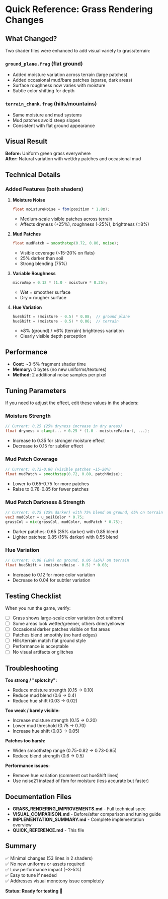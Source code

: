 # Quick Reference: Grass Rendering Changes

## What Changed?

Two shader files were enhanced to add visual variety to grass/terrain:

### `ground_plane.frag` (flat ground)
- Added moisture variation across terrain (large patches)
- Added occasional mud/bare patches (sparse, dark areas)
- Surface roughness now varies with moisture
- Subtle color shifting for depth

### `terrain_chunk.frag` (hills/mountains)  
- Same moisture and mud systems
- Mud patches avoid steep slopes
- Consistent with flat ground appearance

## Visual Result

**Before:** Uniform green grass everywhere  
**After:** Natural variation with wet/dry patches and occasional mud

## Technical Details

### Added Features (both shaders)

1. **Moisture Noise**
   ```glsl
   float moistureNoise = fbm(position * 1.8x);
   ```
   - Medium-scale visible patches across terrain
   - Affects dryness (+25%), roughness (-25%), brightness (±8%)

2. **Mud Patches**
   ```glsl
   float mudPatch = smoothstep(0.72, 0.80, noise);
   ```
   - Visible coverage (~15-20% on flats)
   - 25% darker than soil
   - Strong blending (75%)

3. **Variable Roughness**
   ```glsl
   microAmp = 0.12 * (1.0 - moisture * 0.25);
   ```
   - Wet = smoother surface
   - Dry = rougher surface

4. **Hue Variation**
   ```glsl
   hueShift = (moisture - 0.5) * 0.08;  // ground plane
   hueShift = (moisture - 0.5) * 0.06;  // terrain
   ```
   - ±8% (ground) / ±6% (terrain) brightness variation
   - Clearly visible depth perception

## Performance

- **Cost:** ~3-5% fragment shader time
- **Memory:** 0 bytes (no new uniforms/textures)
- **Method:** 2 additional noise samples per pixel

## Tuning Parameters

If you need to adjust the effect, edit these values in the shaders:

### Moisture Strength
```glsl
// Current: 0.25 (25% dryness increase in dry areas)
float dryness = clamp(... + 0.25 * (1.0 - moistureFactor), ...);
```
- Increase to 0.35 for stronger moisture effect
- Decrease to 0.15 for subtler effect

### Mud Patch Coverage
```glsl
// Current: 0.72-0.80 (visible patches ~15-20%)
float mudPatch = smoothstep(0.72, 0.80, patchNoise);
```
- Lower to 0.65-0.75 for more patches
- Raise to 0.78-0.85 for fewer patches

### Mud Patch Darkness & Strength
```glsl
// Current: 0.75 (25% darker) with 75% blend on ground, 65% on terrain
vec3 mudColor = u_soilColor * 0.75;
grassCol = mix(grassCol, mudColor, mudPatch * 0.75);
```
- Darker patches: 0.65 (35% darker) with 0.85 blend
- Lighter patches: 0.85 (15% darker) with 0.55 blend

### Hue Variation
```glsl
// Current: 0.08 (±8%) on ground, 0.06 (±6%) on terrain
float hueShift = (moistureNoise - 0.5) * 0.08;
```
- Increase to 0.12 for more color variation
- Decrease to 0.04 for subtler variation

## Testing Checklist

When you run the game, verify:

- [ ] Grass shows large-scale color variation (not uniform)
- [ ] Some areas look wetter/greener, others drier/yellower
- [ ] Occasional darker patches visible on flat areas
- [ ] Patches blend smoothly (no hard edges)
- [ ] Hills/terrain match flat ground style
- [ ] Performance is acceptable
- [ ] No visual artifacts or glitches

## Troubleshooting

**Too strong / "splotchy":**
- Reduce moisture strength (0.15 → 0.10)
- Reduce mud blend (0.6 → 0.4)
- Reduce hue shift (0.03 → 0.02)

**Too weak / barely visible:**
- Increase moisture strength (0.15 → 0.20)
- Lower mud threshold (0.75 → 0.70)
- Increase hue shift (0.03 → 0.05)

**Patches too harsh:**
- Widen smoothstep range (0.75-0.82 → 0.73-0.85)
- Reduce blend strength (0.6 → 0.5)

**Performance issues:**
- Remove hue variation (comment out hueShift lines)
- Use noise21 instead of fbm for moisture (less accurate but faster)

## Documentation Files

- **GRASS_RENDERING_IMPROVEMENTS.md** - Full technical spec
- **VISUAL_COMPARISON.md** - Before/after comparison and tuning guide  
- **IMPLEMENTATION_SUMMARY.md** - Complete implementation overview
- **QUICK_REFERENCE.md** - This file

## Summary

✅ Minimal changes (53 lines in 2 shaders)  
✅ No new uniforms or assets required  
✅ Low performance impact (~3-5%)  
✅ Easy to tune if needed  
✅ Addresses visual monotony issue completely

**Status: Ready for testing** 🎉

